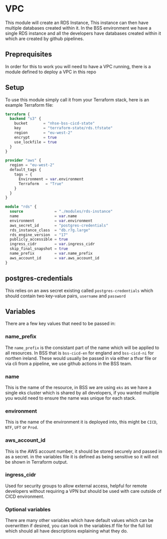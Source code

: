 # VPC

This module will create an RDS Instance, This instance can then have multiple databases created within it. In the BSS environment we have a single RDS instance and all the developers have databases created within it which are created by github pipelines.

## Preprequisites

In order for this to work you will need to have a VPC running, there is a module defined to deploy a VPC in this repo

## Setup

To use this module simply call it from your Terraform stack, here is an example Terraform file:

```terraform
terraform {
  backend "s3" {
    bucket       = "nhse-bss-cicd-state"
    key          = "terraform-state/rds.tfstate"
    region       = "eu-west-2"
    encrypt      = true
    use_lockfile = true
  }
}

provider "aws" {
  region = "eu-west-2"
  default_tags {
    tags = {
      Environment = var.environment
      Terraform   = "True"
    }
  }
}

module "rds" {
  source              = "./modules/rds-instance"
  name                = var.name
  environment         = var.environment
  aws_secret_id       = "postgres-credentials"
  rds_instance_class  = "db.r7g.large"
  rds_engine_version  = "17"
  publicly_accessible = true
  ingress_cidr        = var.ingress_cidr
  skip_final_snapshot = true
  name_prefix         = var.name_prefix
  aws_account_id      = var.aws_account_id
}
```

## postgres-credentials

This relies on an aws secret existing called `postgres-credentials` which should contain two key-value pairs, `username` and `password`

## Variables

There are a few key values that need to be passed in:

### name_prefix

The `name_prefix` is the consistant part of the name which will be applied to all resources. In BSS that is `bss-cicd-en` for england and `bss-cicd-ni` for northen ireland. These would usually be passed in via either a tfvar file or via cli from a pipeline, we use github actions in the BSS team.

### name

This is the name of the resource, in BSS we are using `eks` as we have a single eks cluster which is shared by all developers, if you wanted multiple you would need to ensure the name was unique for each stack.

### environment

This is the name of the environment it is deployed into, this might be `CICD`, `NTF`, `UFT` or `Prod`.

### aws_account_id

This is the AWS account number, it should be stored securely and passed in as a secret. in the variables file it is defined as being sensitive so it will not be shown in Terraform output.

### ingress_cidr

Used for security groups to allow external access, helpful for remote developers without requiring a VPN but should be used with care outside of CICD environment.

### Optional variables

There are many other variables which have default values which can be overwritten if desired, you can look in the variables.tf file for the full list which should all have descriptions explaining what they do.
